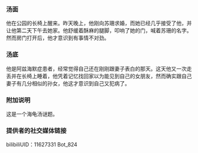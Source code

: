 

### 汤面

他在公园的长椅上醒来。昨天晚上，他刚向苏珊求婚，而她已经几乎接受了他，并让他第二天下午去她家。他舒缓着酥麻的腿脚，叩响了她的门，喊着苏珊的名字。然而房门打开后，他才意识到有事情不对劲。

### 汤底

他是阿兹海默症患者，经常觉得自己还在刚刚跟妻子表白的那天。这天他又一次走丢并在长椅上睡着，他凭着记忆找回家以为能见到自己的女朋友，然而确实跟自己妻子有几分相似的孙女，他这才意识到自己又犯病了。

### 附加说明
这是一个海龟汤谜题。
### 提供者的社交媒体链接

bilibiliUID：11627331 Bot_824
